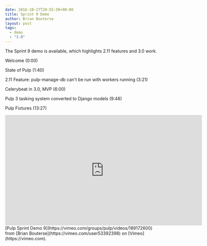```yaml
---
date: 2016-10-27T20:55:50+00:00
title: Sprint 9 Demo
author: Brian Bouterse
layout: post
tags:
  - demo
  - "3.0"
---
```

<!-- more -->
The Sprint 9 demo is available, which highlights 2.11 features and 3.0 work.

Welcome (0:00)

State of Pulp (1:40)

2.11 Feature: pulp-manage-db can't be run with workers running (3:21)

Celerybeat in 3.0, MVP (6:00)

Pulp 3 tasking system converted to Django models (9:48)

Pulp Fixtures (13:27)

<iframe src="https://player.vimeo.com/video/189172600" width="640" height="360" frameborder="0" webkitallowfullscreen mozallowfullscreen allowfullscreen></iframe>
[Pulp Sprint Demo 9](https://vimeo.com/groups/pulp/videos/189172600) from [Brian Bouterse](https://vimeo.com/user53392398) on [Vimeo](https://vimeo.com).